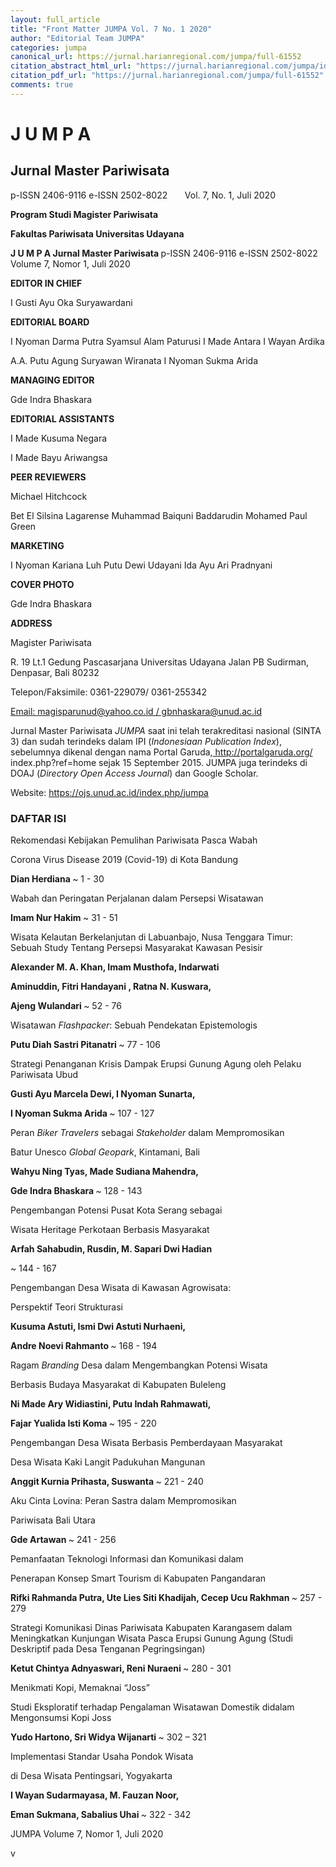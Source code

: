 ```yaml
---
layout: full_article
title: "Front Matter JUMPA Vol. 7 No. 1 2020"
author: "Editorial Team JUMPA"
categories: jumpa
canonical_url: https://jurnal.harianregional.com/jumpa/full-61552 
citation_abstract_html_url: "https://jurnal.harianregional.com/jumpa/id-61552"
citation_pdf_url: "https://jurnal.harianregional.com/jumpa/full-61552"  
comments: true
---
```


<a name="caption1"></a>
<h1><a name="bookmark0"></a><span class="font7" style="font-weight:bold;"><a name="bookmark1"></a>J U M P A</span></h1>
<h2><a name="bookmark2"></a><span class="font6"><a name="bookmark3"></a>Jurnal Master Pariwisata</span></h2>
<p><span class="font4">p-ISSN 2406-9116 e-ISSN 2502-8022 &nbsp;&nbsp;&nbsp;&nbsp;&nbsp;&nbsp;Vol. 7, No. 1, Juli 2020</span></p>
<p><span class="font5" style="font-weight:bold;">Program Studi Magister Pariwisata</span></p>
<p><span class="font5" style="font-weight:bold;">Fakultas Pariwisata Universitas Udayana</span></p>
<p><span class="font6" style="font-weight:bold;">J U M P A </span><span class="font5" style="font-weight:bold;">Jurnal Master Pariwisata </span><span class="font2">p-ISSN 2406-9116 e-ISSN 2502-8022 Volume 7, Nomor 1, Juli 2020</span></p>
<p><span class="font2" style="font-weight:bold;">EDITOR IN CHIEF</span></p>
<p><span class="font2">I Gusti Ayu Oka Suryawardani</span></p>
<p><span class="font2" style="font-weight:bold;">EDITORIAL BOARD</span></p>
<p><span class="font2">I Nyoman Darma Putra Syamsul Alam Paturusi I Made Antara I Wayan Ardika</span></p>
<p><span class="font2">A.A. Putu Agung Suryawan Wiranata I Nyoman Sukma Arida</span></p>
<p><span class="font2" style="font-weight:bold;">MANAGING EDITOR</span></p>
<p><span class="font2">Gde Indra Bhaskara</span></p>
<p><span class="font2" style="font-weight:bold;">EDITORIAL ASSISTANTS</span></p>
<p><span class="font2">I Made Kusuma Negara</span></p>
<p><span class="font2">I Made Bayu Ariwangsa</span></p>
<p><span class="font2" style="font-weight:bold;">PEER REVIEWERS</span></p>
<p><span class="font2">Michael Hitchcock</span></p>
<p><span class="font2">Bet El Silsina Lagarense Muhammad Baiquni Baddarudin Mohamed Paul Green</span></p>
<p><span class="font2" style="font-weight:bold;">MARKETING</span></p>
<p><span class="font2">I Nyoman Kariana Luh Putu Dewi Udayani Ida Ayu Ari Pradnyani</span></p>
<p><span class="font2" style="font-weight:bold;">COVER PHOTO</span></p>
<p><span class="font2">Gde Indra Bhaskara</span></p>
<p><span class="font2" style="font-weight:bold;">ADDRESS</span></p>
<p><span class="font2">Magister Pariwisata</span></p>
<p><span class="font2">R. 19 Lt.1 Gedung Pascasarjana Universitas Udayana Jalan PB Sudirman, Denpasar, Bali 80232</span></p>
<p><span class="font2">Telepon/Faksimile: 0361-229079/ 0361-255342</span></p>
<p><a href="mailto:magisparunud@yahoo.co.id"><span class="font2">Email: magisparunud@yahoo.co.id </span></a><a href="mailto:gbnhaskara@unud.ac.id"><span class="font2">/ gbnhaskara@unud.ac.id</span></a></p>
<p><span class="font2">Jurnal Master Pariwisata </span><span class="font2" style="font-style:italic;">JUMPA</span><span class="font2"> saat ini telah terakreditasi nasional (SINTA 3) dan sudah terindeks dalam IPI (</span><span class="font2" style="font-style:italic;">Indonesiaan Publication Index</span><span class="font2">), sebelumnya dikenal dengan nama Portal Garuda,</span><a href="http://portalgaruda.org/"><span class="font2"> http://portalgaruda.org/</span></a><span class="font2"> index.php?ref=home sejak 15 September 2015. JUMPA juga terindeks di DOAJ (</span><span class="font2" style="font-style:italic;">Directory Open Access Journal</span><span class="font2">) dan Google Scholar.</span></p>
<p><span class="font2">Website: </span><a href="https://ojs.unud.ac.id/index.php/jumpa"><span class="font2">https://ojs.unud.ac.id/index.php/jumpa</span></a></p>
<h3><a name="bookmark4"></a><span class="font5" style="font-weight:bold;"><a name="bookmark5"></a>DAFTAR ISI</span></h3>
<p><span class="font4">Rekomendasi Kebijakan Pemulihan Pariwisata Pasca Wabah</span></p>
<p><span class="font4">Corona Virus Disease 2019 (Covid-19) di Kota Bandung</span></p>
<p><span class="font4" style="font-weight:bold;">Dian Herdiana </span><span class="font4">~ 1 - 30</span></p>
<p><span class="font4">Wabah dan Peringatan Perjalanan dalam Persepsi Wisatawan</span></p>
<p><span class="font4" style="font-weight:bold;">Imam Nur Hakim </span><span class="font4">~ 31 - 51</span></p>
<p><span class="font4">Wisata Kelautan Berkelanjutan di Labuanbajo, Nusa Tenggara Timur: Sebuah Study Tentang Persepsi Masyarakat Kawasan Pesisir</span></p>
<p><span class="font4" style="font-weight:bold;">Alexander M. A. Khan, Imam Musthofa, Indarwati</span></p>
<p><span class="font4" style="font-weight:bold;">Aminuddin, Fitri Handayani , Ratna N. Kuswara,</span></p>
<p><span class="font4" style="font-weight:bold;">Ajeng Wulandari </span><span class="font4">~ 52 - 76</span></p>
<p><span class="font4">Wisatawan </span><span class="font4" style="font-style:italic;">Flashpacker</span><span class="font4">: Sebuah Pendekatan Epistemologis</span></p>
<p><span class="font4" style="font-weight:bold;">Putu Diah Sastri Pitanatri </span><span class="font4">~ 77 - 106</span></p>
<p><span class="font4">Strategi Penanganan Krisis Dampak Erupsi Gunung Agung oleh Pelaku Pariwisata Ubud</span></p>
<p><span class="font4" style="font-weight:bold;">Gusti Ayu Marcela Dewi, I Nyoman Sunarta,</span></p>
<p><span class="font4" style="font-weight:bold;">I Nyoman Sukma Arida </span><span class="font4">~ 107 - 127</span></p>
<p><span class="font4">Peran </span><span class="font4" style="font-style:italic;">Biker Travelers</span><span class="font4"> sebagai </span><span class="font4" style="font-style:italic;">Stakeholder</span><span class="font4"> dalam Mempromosikan</span></p>
<p><span class="font4">Batur Unesco </span><span class="font4" style="font-style:italic;">Global Geopark</span><span class="font4">, Kintamani, Bali</span></p>
<p><span class="font4" style="font-weight:bold;">Wahyu Ning Tyas, Made Sudiana Mahendra,</span></p>
<p><span class="font4" style="font-weight:bold;">Gde Indra Bhaskara </span><span class="font4">~ 128 - 143</span></p>
<p><span class="font4">Pengembangan Potensi Pusat Kota Serang sebagai</span></p>
<p><span class="font4">Wisata Heritage Perkotaan Berbasis Masyarakat</span></p>
<p><span class="font4" style="font-weight:bold;">Arfah Sahabudin, Rusdin, M. Sapari Dwi Hadian</span></p>
<p><span class="font4">~ 144 - 167</span></p>
<p><span class="font4">Pengembangan Desa Wisata di Kawasan Agrowisata:</span></p>
<p><span class="font4">Perspektif Teori Strukturasi</span></p>
<p><span class="font4" style="font-weight:bold;">Kusuma Astuti, Ismi Dwi Astuti Nurhaeni,</span></p>
<p><span class="font4" style="font-weight:bold;">Andre Noevi Rahmanto </span><span class="font4">~ 168 - 194</span></p>
<p><span class="font4">Ragam </span><span class="font4" style="font-style:italic;">Branding</span><span class="font4"> Desa dalam Mengembangkan Potensi Wisata</span></p>
<p><span class="font4">Berbasis Budaya Masyarakat di Kabupaten Buleleng</span></p>
<p><span class="font4" style="font-weight:bold;">Ni Made Ary Widiastini, Putu Indah Rahmawati,</span></p>
<p><span class="font4" style="font-weight:bold;">Fajar Yualida Isti Koma </span><span class="font4">~ 195 - 220</span></p>
<p><span class="font4">Pengembangan Desa Wisata Berbasis Pemberdayaan Masyarakat</span></p>
<p><span class="font4">Desa Wisata Kaki Langit Padukuhan Mangunan</span></p>
<p><span class="font4" style="font-weight:bold;">Anggit Kurnia Prihasta, Suswanta </span><span class="font4">~ 221 - 240</span></p>
<p><span class="font4">Aku Cinta Lovina: Peran Sastra dalam Mempromosikan</span></p>
<p><span class="font4">Pariwisata Bali Utara</span></p>
<p><span class="font4" style="font-weight:bold;">Gde Artawan </span><span class="font4">~ 241 - 256</span></p>
<p><span class="font4">Pemanfaatan Teknologi Informasi dan Komunikasi dalam</span></p>
<p><span class="font4">Penerapan Konsep Smart Tourism di Kabupaten Pangandaran</span></p>
<p><span class="font4" style="font-weight:bold;">Rifki Rahmanda Putra, Ute Lies Siti Khadijah, Cecep Ucu Rakhman </span><span class="font4">~ 257 - 279</span></p>
<p><span class="font4">Strategi Komunikasi Dinas Pariwisata Kabupaten Karangasem dalam Meningkatkan Kunjungan Wisata Pasca Erupsi Gunung Agung </span><span class="font3">(Studi Deskriptif pada Desa Tenganan Pegringsingan)</span></p>
<p><span class="font4" style="font-weight:bold;">Ketut Chintya Adnyaswari, Reni Nuraeni </span><span class="font4">~ 280 - 301</span></p>
<p><span class="font4">Menikmati Kopi, Memaknai “Joss”</span></p>
<p><span class="font4">Studi Eksploratif terhadap Pengalaman Wisatawan Domestik didalam Mengonsumsi Kopi Joss</span></p>
<p><span class="font4" style="font-weight:bold;">Yudo Hartono, Sri Widya Wijanarti </span><span class="font4">~ 302 – 321</span></p>
<p><span class="font4">Implementasi Standar Usaha Pondok Wisata</span></p>
<p><span class="font4">di Desa Wisata Pentingsari, Yogyakarta</span></p>
<p><span class="font4" style="font-weight:bold;">I Wayan Sudarmayasa, M. Fauzan Noor,</span></p>
<p><span class="font4" style="font-weight:bold;">Eman Sukmana, Sabalius Uhai </span><span class="font4">~ 322 - 342</span></p>
<p><span class="font1">JUMPA Volume 7, Nomor 1, Juli 2020</span></p>
<p><span class="font0">v</span></p>